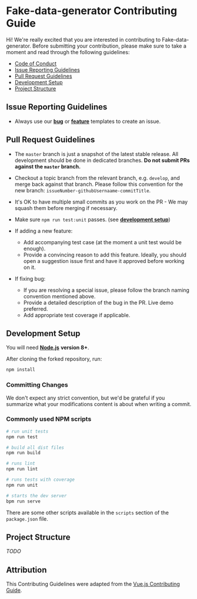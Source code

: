 # Fake-data-generator Contributing Guide

Hi! We're really excited that you are interested in contributing to Fake-data-generator. Before submitting your contribution, please make sure to take a moment and read through the following guidelines:

+   [Code of Conduct](https://github.com/Cambalab/fake-data-generator/blob/master/.github/CODE_OF_CONDUCT.md)
+   [Issue Reporting Guidelines](#issue-reporting-guidelines)
+   [Pull Request Guidelines](#pull-request-guidelines)
+   [Development Setup](#development-setup)
+   [Project Structure](#project-structure)

## Issue Reporting Guidelines

- Always use our [**bug**](https://github.com/Cambalab/fake-data-generator/issues/new?assignees=&labels=&template=bug_report.md&title=) or [**feature**](https://github.com/Cambalab/fake-data-generator/issues/new?assignees=&labels=&template=feature_request.md&title=) templates to create an issue.

## Pull Request Guidelines

+  The `master` branch is just a snapshot of the latest stable release. All development should be done in dedicated branches. **Do not submit PRs against the `master` branch.**

+  Checkout a topic branch from the relevant branch, e.g. `develop`, and merge back against that branch. Please follow this convention for the new branch: `issueNumber-githubUsernaame-commitTitle`.

+  It's OK to have multiple small commits as you work on the PR - We may squash them before merging if necessary.

+   Make sure `npm run test:unit` passes. (see [**development setup**](#development-setup))

+   If adding a new feature:
    +   Add accompanying test case (at the moment a unit test would be enough).
    +   Provide a convincing reason to add this feature. Ideally, you should open a suggestion issue first and have it approved before working on it.

+   If fixing bug:
    +   If you are resolving a special issue, please follow the branch naming convention mentioned above.
    +   Provide a detailed description of the bug in the PR. Live demo preferred.
    +   Add appropriate test coverage if applicable.

## Development Setup

You will need [**Node.js**](http://nodejs.org) **version 8+**.

After cloning the forked repository, run:

```bash
npm install
```

### Committing Changes

We don't expect any strict convention, but we'd be grateful if you summarize what your modifications content is about when writing a commit.

### Commonly used NPM scripts

``` bash
# run unit tests
npm run test

# build all dist files
npm run build

# runs lint
npm run lint

# runs tests with coverage
npm run unit

# starts the dev server
bpm run serve
```

There are some other scripts available in the `scripts` section of the `package.json` file.

## Project Structure

*TODO*

## Attribution

This Contributing Guidelines were adapted from the [Vue.js Contributing Guide][vue-js-contributing-guide].

[vue-js-contributing-guide]: https://github.com/vuejs/vue/blob/dev/.github/CONTRIBUTING.md
